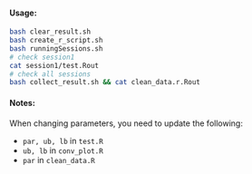 #### Usage:

```bash
bash clear_result.sh
bash create_r_script.sh
bash runningSessions.sh
# check session1
cat session1/test.Rout
# check all sessions
bash collect_result.sh && cat clean_data.r.Rout
```

#### Notes:

When changing parameters, you need to update the following:  

- `par, ub, lb` in `test.R`
- `ub, lb` in `conv_plot.R`
- `par` in `clean_data.R`

